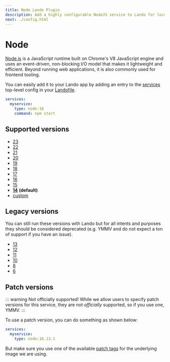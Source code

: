 ```yaml
---
title: Node Lando Plugin
description: Add a highly configurable NodeJS service to Lando for local development with all the power of Docker and Docker Compose; comes with composer, xdebug and multiple versions for lols.
next: ./config.html
---
```


# Node

[Node.js](https://nodejs.org/en/) is a JavaScript runtime built on Chrome's V8 JavaScript engine and uses an event-driven, non-blocking I/O model that makes it lightweight and efficient. Beyond running web applications, it is also commonly used for frontend tooling.

You can easily add it to your Lando app by adding an entry to the [services](https://docs.lando.dev/services/lando-3.html) top-level config in your [Landofile](https://docs.lando.dev/landofile/).

```yaml
services:
  myservice:
    type: node:16
    command: npm start
```

## Supported versions

*   [23](https://hub.docker.com/_/node)
*   [22](https://hub.docker.com/_/node)
*   [21](https://hub.docker.com/_/node)
*   [20](https://hub.docker.com/_/node)
*   [19](https://hub.docker.com/_/node)
*   [18](https://hub.docker.com/_/node)
*   [17](https://hub.docker.com/_/node)
*   [16](https://hub.docker.com/_/node)
*   [15](https://hub.docker.com/_/node)
*   **[14](https://hub.docker.com/_/node)** **(default)**
*   [custom](https://docs.lando.dev/services/lando-3.html#overrides)

## Legacy versions

You can still run these versions with Lando but for all intents and purposes they should be considered deprecated (e.g. YMMV and do not expect a ton of support if you have an issue).

*   [13](https://hub.docker.com/_/node)
*   [12](https://hub.docker.com/_/node)
*   [11](https://hub.docker.com/_/node)
*   [10](https://hub.docker.com/_/node)
*   [8](https://hub.docker.com/_/node)
*   [6](https://hub.docker.com/_/node)

## Patch versions

::: warning Not officially supported!
While we allow users to specify patch versions for this service, they are not *officially* supported, so if you use one, YMMV.
:::

To use a patch version, you can do something as shown below:

```yaml
services:
  myservice:
    type: node:16.13.1
```

But make sure you use one of the available [patch tags](https://hub.docker.com/_/node/tags) for the underlying image we are using.

